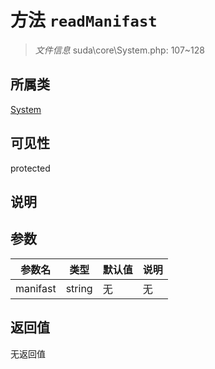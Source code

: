# 方法 `readManifast`

> *文件信息* suda\core\System.php: 107~128

## 所属类 

[System](../System.md)

## 可见性

protected

## 说明



## 参数


| 参数名 | 类型 | 默认值 | 说明 |
|--------|-----|-------|-------|
| manifast |  string | 无 | 无 |



## 返回值

无返回值
